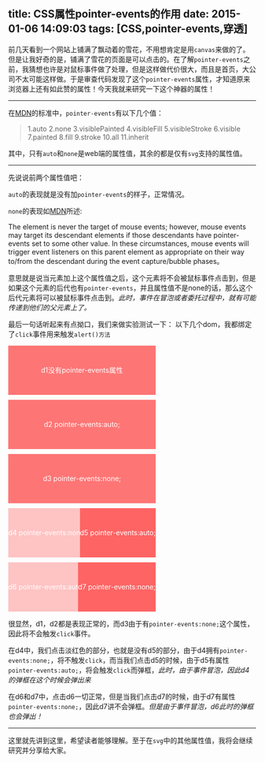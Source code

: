 title: CSS属性pointer-events的作用
date: 2015-01-06 14:09:03
tags: [CSS,pointer-events,穿透]
---

前几天看到一个网站上铺满了飘动着的雪花，不用想肯定是用``canvas``来做的了。但是让我好奇的是，铺满了雪花的页面是可以点击的。在了解``pointer-events``之前，我猜想也许是对鼠标事件做了处理，但是这样做代价很大，而且是首页，大公司不太可能这样做。于是审查代码发现了这个``pointer-events``属性，才知道原来浏览器上还有如此赞的属性！今天我就来研究一下这个神器的属性！


---

在[MDN](https://developer.mozilla.org/en-US/docs/Web/CSS/pointer-events)的标准中，``pointer-events``有以下几个值：
> 1.auto
  2.none
  3.visiblePainted
  4.visibleFill
  5.visibleStroke
  6.visible
  7.painted
  8.fill
  9.stroke
  10.all
  11.inherit

其中，只有``auto``和``none``是web端的属性值，其余的都是仅有``svg``支持的属性值。

---

先说说前两个属性值吧：

``auto``的表现就是没有加``pointer-events``的样子，正常情况。

``none``的表现如[MDN](https://developer.mozilla.org/en-US/docs/Web/CSS/pointer-events)所述:

The element is never the target of mouse events; however, mouse events may target its descendant elements if those descendants have pointer-events set to some other value. In these circumstances, mouse events will trigger event listeners on this parent element as appropriate on their way to/from the descendant during the event capture/bubble phases。

意思就是说当元素加上这个属性值之后，这个元素将不会被鼠标事件点击到，但是如果这个元素的后代也有``pointer-events``，并且属性值不是none的话，那么这个后代元素将可以被鼠标事件点击到。_此时，事件在冒泡或者委托过程中，就有可能传递到他们的父元素上了。_

最后一句话听起来有点拗口，我们来做实验测试一下：
以下几个dom，我都绑定了``click``事件用来触发``alert()方法``

<div style="width:300px;height:100px;background-color:rgba(255,60,60,0.7);line-height:100px;text-align:center;color:#fff;font-size:14px;" class="demo1">d1没有pointer-events属性</div>

<div style="width:300px;height:100px;background-color:rgba(255,60,60,0.7);line-height:100px;text-align:center;color:#fff;font-size:14px;margin-top:10px;pointer-events:auto;" class="demo2">d2 pointer-events:auto;
</div>

<div style="width:300px;height:100px;background-color:rgba(255,60,60,0.7);line-height:100px;text-align:center;color:#fff;font-size:14px;margin-top:10px;pointer-events:none;" class="demo3">d3 pointer-events:none;
</div>

<div style="width:300px;height:100px;background-color:rgba(255,60,60,0.3);line-height:100px;text-align:left;position:relative;color:#fff;font-size:14px;margin-top:10px;pointer-events:none;" class="demo4">d4 pointer-events:none;

<div class="demo5" style="position:absolute;right:0;top:0;color:#fff;background-color:rgba(255,60,60,0.7);pointer-events:auto;">d5 pointer-events:auto;
</div>
</div>

<div style="width:300px;height:100px;background-color:rgba(255,60,60,0.3);line-height:100px;text-align:left;position:relative;color:#fff;font-size:14px;margin-top:10px;pointer-events:auto;" class="demo6">d6 pointer-events:auto;

<div class="demo7" style="position:absolute;right:0;top:0;color:#fff;background-color:rgba(255,60,60,0.7);pointer-events:none;">d7 pointer-events:none;</div>
</div>
<script>
	
	document.querySelector('.demo1').addEventListener('click',function(){
		alert("我是d1");
	})
	document.querySelector('.demo2').addEventListener('click',function(){
		alert("我是d2");
	})
	document.querySelector('.demo3').addEventListener('click',function(){
		alert("我是d3");
	})
	document.querySelector('.demo4').addEventListener('click',function(){
		alert("我是d4");
	})
	document.querySelector('.demo5').addEventListener('click',function(){
		alert("我是d5");
	})
	document.querySelector('.demo6').addEventListener('click',function(){
		alert("我是d6");
	})
	document.querySelector('.demo7').addEventListener('click',function(){
		alert("我是d7");
	})

</script>


很显然，d1，d2都是表现正常的，而d3由于有``pointer-events:none;``这个属性，因此将不会触发``click``事件。

在d4中，我们点击淡红色的部分，也就是没有d5的部分，由于d4拥有``pointer-events:none;``，将不触发``click``，而当我们点击d5的时候，由于d5有属性``pointer-events:auto;``，将会触发``click``而弹框，_此时，由于事件冒泡，因此d4的弹框在这个时候会弹出来_

在d6和d7中，点击d6一切正常，但是当我们点击d7的时候，由于d7有属性``pointer-events:none;``，因此d7讲不会弹框。_但是由于事件冒泡，d6此时的弹框也会弹出！_

---

这里就先讲到这里，希望读者能够理解。至于在``svg``中的其他属性值，我将会继续研究并分享给大家。